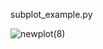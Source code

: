 
subplot_example.py

![newplot(8)](https://github.com/user-attachments/assets/ccd5a001-a32a-4de6-a33d-a618ac55e450)
